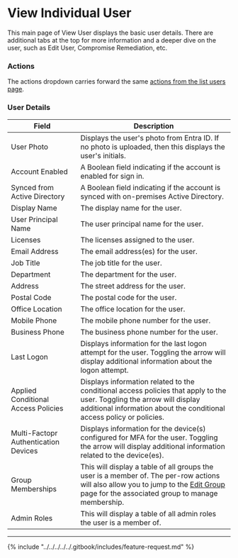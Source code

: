 # View Individual User

This main page of View User displays the basic user details. There are additional tabs at the top for more information and a deeper dive on the user, such as Edit User, Compromise Remediation, etc.

### Actions

The actions dropdown carries forward the same [actions from the list users page](../#per-user-actions).

### User Details

| Field                                | Description                                                                                                                                                                                                    |
| ------------------------------------ | -------------------------------------------------------------------------------------------------------------------------------------------------------------------------------------------------------------- |
| User Photo                           | Displays the user's photo from Entra ID. If no photo is uploaded, then this displays the user's initials.                                                                                                      |
| Account Enabled                      | A Boolean field indicating if the account is enabled for sign in.                                                                                                                                              |
| Synced from Active Directory         | A Boolean field indicating if the account is synced with on-premises Active Directory.                                                                                                                         |
| Display Name                         | The display name for the user.                                                                                                                                                                                 |
| User Principal Name                  | The user principal name for the user.                                                                                                                                                                          |
| Licenses                             | The licenses assigned to the user.                                                                                                                                                                             |
| Email Address                        | The email address(es) for the user.                                                                                                                                                                            |
| Job Title                            | The job title for the user.                                                                                                                                                                                    |
| Department                           | The department for the user.                                                                                                                                                                                   |
| Address                              | The street address for the user.                                                                                                                                                                               |
| Postal Code                          | The postal code for the user.                                                                                                                                                                                  |
| Office Location                      | The office location for the user.                                                                                                                                                                              |
| Mobile Phone                         | The mobile phone number for the user.                                                                                                                                                                          |
| Business Phone                       | The business phone number for the user.                                                                                                                                                                        |
| Last Logon                           | Displays information for the last logon attempt for the user. Toggling the arrow will display additional information about the logon attempt.                                                                  |
| Applied Conditional Access Policies  | Displays information related to the conditional access policies that apply to the user. Toggling the arrow will display additional information about the conditional access policy or policies.                |
| Multi-Factopr Authentication Devices | Displays information for the device(s) configured for MFA for the user. Toggling the arrow will display additional information related to the device(es).                                                      |
| Group Memberships                    | This will display a table of all groups the user is a member of. The per-row actions will also allow you to jump to the [Edit Group](../../groups/edit.md) page for the associated group to manage membership. |
| Admin Roles                          | This will display a table of all admin roles the user is a member of.                                                                                                                                          |

***

{% include "../../../../../.gitbook/includes/feature-request.md" %}

